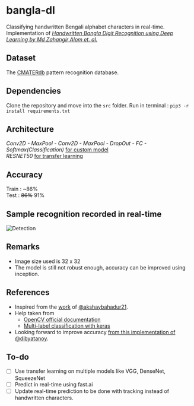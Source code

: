 # bangla-dl
Classifying handwritten Bengali alphabet characters in real-time.    
Implementation of [_Handwritten Bangla Digit Recognition using Deep Learning by Md Zahangir Alom et. al._](https://arxiv.org/pdf/1705.02680.pdf)

## Dataset
The [CMATERdb](https://www.dropbox.com/s/55bhfr3ycvsewsi/CMATERdb%203.1.2.rar) pattern recognition database.

## Dependencies
Clone the repository and move into the `src` folder.
Run in terminal : `pip3 -r install requirements.txt`

## Architecture

_Conv2D - MaxPool - Conv2D - MaxPool - DropOut - FC - Softmax(Classification)_ [for custom model](src/Model.ipynb)  
_RESNET50_ [for transfer learning](./TL_Model.ipynb)

## Accuracy

Train : ~86%    
Test : ~~86%~~ 91%

## Sample recognition recorded in real-time

![Detection](https://github.com/srdg/bangla-dl/blob/master/sample_detect.gif)

## Remarks

* Image size used is 32 x 32
* The model is still not robust enough, accuracy can be improved using inception.

## References 

* Inspired from the [work](https://github.com/akshaybahadur21/Devanagiri-Recognizer) of [@akshaybahadur21](https://github.com/akshaybahadur21). 
* Help taken from
  + [OpenCV official documentation](https://docs.opencv.org/3.4/d6/d00/tutorial_py_root.html)
  + [Multi-label classification with keras](https://www.pyimagesearch.com/2018/05/07/multi-label-classification-with-keras/)
* Looking forward to improve accuracy [from this implementation of @dibyatanoy](https://github.com/dibyatanoy/Bengali-Handwritten-Character-Recognition-Using-Convolutional-Neural-Networks).

## To-do
- [ ]  Use transfer learning on multiple models like VGG, DenseNet, SqueezeNet  
- [ ]  Predict in real-time using fast.ai  
- [ ]  Update real-time prediction to be done with tracking instead of handwritten characters.
